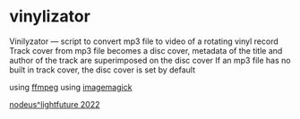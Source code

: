 # vinylizator
Vinilyzator — script to convert mp3 file to video of a rotating vinyl record
Track cover from mp3 file becomes a disc cover, metadata of the title and author of the track are superimposed on the disc cover
If an mp3 file has no built in track cover, the disc cover is set by default

using [ffmpeg](https://ffmpeg.org/)
using [imagemagick](https://imagemagick.org/)

[nodeus^lightfuture 2022](http://nodeus.ru)